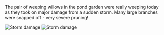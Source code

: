 The pair of weeping willows in the pond garden were really weeping today as they took on major damage from a sudden storm. Many large branches were snapped off - very severe pruning!

![Storm damage](/asset/photo/news/21-10-31-1.jpg) ![Storm damage](/asset/photo/news/21-10-31-2.jpg)
